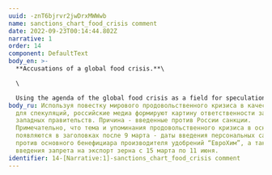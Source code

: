 ```yaml
---
uuid: -znT6bjrvr2jwDrxMWWwb
name: sanctions_chart_food_crisis comment
date: 2022-09-23T00:14:44.802Z
narrative: 1
order: 14
component: DefaultText
body_en: >-
  **Accusations of a global food crisis.**\

  \

  Using the agenda of the global food crisis as a field for speculation, the Russian media form a picture of Western governments' responsibility for it. The reason is the sanctions imposed on Russia. It is noteworthy that the topic and references to the food crisis mostly appear in the headlines after March 9, the date when personal sanctions were imposed against the main beneficiary of fertilizer producer EuroChem, as well as a ban on grain exports from March 15 to June 11.
body_ru: Используя повестку мирового продовольственного кризиса в качестве поля
  для спекуляций, российские медиа формируют картину ответственности за него
  западных правительств. Причина - введенные против России санкции.
  Примечательно, что тема и упоминания продовольственного кризиса в основном
  появляются в заголовках после 9 марта - даты введения персональных санкций
  против основного бенефициара производителя удобрений “ЕвроХим”, а также
  введения запрета на экспорт зерна с 15 марта по 11 июня.
identifier: 14-[Narrative:1]-sanctions_chart_food_crisis comment
---
```

